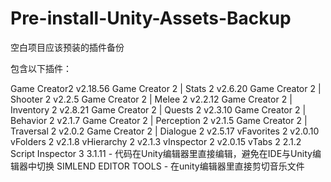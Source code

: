 # Pre-install-Unity-Assets-Backup
空白项目应该预装的插件备份

包含以下插件：

Game Creator2 v2.18.56
Game Creator 2 | Stats 2 v2.6.20
Game Creator 2 | Shooter 2 v2.2.5
Game Creator 2 | Melee 2 v2.2.12
Game Creator 2 | Inventory 2 v2.8.21
Game Creator 2 | Quests 2 v2.3.10
Game Creator 2 | Behavior 2 v2.1.7
Game Creator 2 | Perception 2 v2.1.5
Game Creator 2 | Traversal 2 v2.0.2
Game Creator 2 | Dialogue 2 v2.5.17
vFavorites 2 v2.0.10
vFolders 2 v2.1.8
vHierarchy 2 v2.1.3
vInspector 2 v2.0.15
vTabs 2 2.1.2
Script Inspector 3 3.1.11 - 代码在Unity编辑器里直接编辑，避免在IDE与Unity编辑器中切换
SIMLEND EDITOR TOOLS - 在unity编辑器里直接剪切音乐文件

